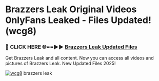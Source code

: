 # Brazzers Leak Original Videos 0nlyFans Leaked - Files Updated! (wcg8)

<h3>🔴 CLICK HERE 🌐==►► <a href="https://tinyurl.com/2wckxsce" rel="nofollow">Brazzers Leak Updated Files</a></h3>

Get Brazzers Leak and all content. Now you can access all videos and pictures of Brazzers Leak. New Updated Files 2025!

[![wcg8](https://i.imgur.com/AFduVYN.gif)](https://tinyurl.com/2wckxsce)
brazzers leak